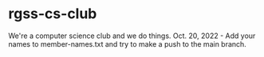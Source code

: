 # rgss-cs-club
We're a computer science club and we do things.
Oct. 20, 2022 - Add your names to member-names.txt and try to make a push to the main branch.

